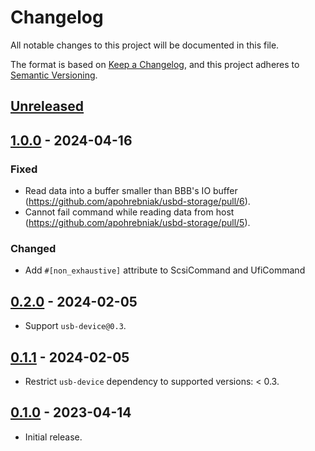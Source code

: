 # Changelog

All notable changes to this project will be documented in this file.

The format is based on [Keep a Changelog](https://keepachangelog.com/en/1.0.0/),
and this project adheres to [Semantic Versioning](https://semver.org/spec/v2.0.0.html).

## [Unreleased]

## [1.0.0] - 2024-04-16

### Fixed

- Read data into a buffer smaller than BBB's IO buffer (https://github.com/apohrebniak/usbd-storage/pull/6).
- Cannot fail command while reading data from host (https://github.com/apohrebniak/usbd-storage/pull/5).

### Changed

- Add `#[non_exhaustive]` attribute to ScsiCommand and UfiCommand

## [0.2.0] - 2024-02-05

- Support `usb-device@0.3`.

## [0.1.1] - 2024-02-05

- Restrict `usb-device` dependency to supported versions: < 0.3.

## [0.1.0] - 2023-04-14

- Initial release.

[unreleased]: https://github.com/apohrebniak/usbd-storage/compare/v1.0.0...HEAD
[1.0.0]: https://github.com/apohrebniak/usbd-storage/releases/tag/v1.0.0
[0.2.0]: https://github.com/apohrebniak/usbd-storage/releases/tag/v0.2.0
[0.1.1]: https://github.com/apohrebniak/usbd-storage/releases/tag/v0.1.1
[0.1.0]: https://github.com/apohrebniak/usbd-storage/releases/tag/v0.1.0
